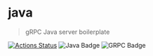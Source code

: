 # java

> gRPC Java server boilerplate

[![Actions Status](https://github.com/ohmygrpc/java/workflows/ci/badge.svg)](https://github.com/ohmygrpc/java/actions) ![Java Badge](https://badgen.net/badge/Language/Java/cyan) ![GRPC Badge](https://badgen.net/badge/Use/gRPC/blue)
